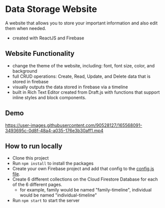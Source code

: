 # Data Storage Website

A website that allows you to store your important information and also edit them when needed.
- created with ReactJS and Firebase

## Website Functionality

- change the theme of the website, including: font, font size, color, and background
- full CRUD operations: Create, Read, Update, and Delete data that is stored in firebase
- visually outputs the data stored in firebase via a timeline
- built in Rich Text Editor created from Draft.js with functions that support inline styles and block components.

## Demo

https://user-images.githubusercontent.com/90528127/165568091-3493695c-0d8f-48a4-a035-176e3b30aff1.mp4

## How to run locally

- Clone this project
- Run `npm install` to install the packages
- Create your own Firebase project and add that config to the [config.js file](src/Components/Firebase/config.js).
- Create 6 different collections on the Cloud Firestore Database for each of the 6 different pages. 
  - for example, family would be named "family-timeline", individual would be named "individual-timeline"
- Run `npm start` to start the server
